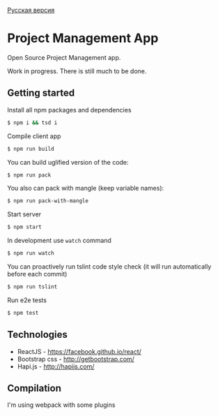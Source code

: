[Русская версия](https://github.com/artemdemo/pm-app/blob/master/readme-ru.md)

# Project Management App

Open Source Project Management app.

Work in progress. There is still much to be done.

## Getting started

Install all npm packages and dependencies

```bash
$ npm i && tsd i
```

Compile client app

```bash
$ npm run build
```

You can build uglified version of the code:

```bash
$ npm run pack
```

You also can pack with mangle (keep variable names):

```bash
$ npm run pack-with-mangle
```

Start server

```bash
$ npm start
```

In development use `watch` command

```bash
$ npm run watch
```

You can proactively run tslint code style check (it will run automatically before each commit)

```bash
$ npm run tslint
```

Run e2e tests

```bash
$ npm test
```

## Technologies

* ReactJS - https://facebook.github.io/react/
* Bootstrap css - http://getbootstrap.com/
* Hapi.js - http://hapijs.com/

## Compilation

I'm using webpack with some plugins


